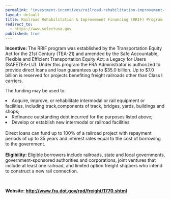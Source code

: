 ```yaml
---
permalink: "investment-incentives/railroad-rehabilitation-improvement-financing-rrif-program.html"
layout: default
title: Railroad Rehabilitation & Improvement Financing (RRIF) Program
redirect_to:
  - https://www.selectusa.gov
published: true
---
```


<p><strong>Incentive: </strong>The RRIF program was established by the Transportation Equity Act for the 21st Century (TEA-21) and amended by the Safe Accountable, Flexible and Efficient Transportation Equity Act: a Legacy for Users (SAFETEA-LU). Under this program the FRA Administrator is authorized to provide direct loans and loan guarantees up to $35.0 billion. Up to $7.0 billion is reserved for projects benefiting freight railroads other than Class I carriers. </p>
<p>The funding may be used to: </p>
<li>Acquire, improve, or rehabilitate intermodal or rail equipment or&nbsp;&nbsp; facilities, including track,components of track, bridges, yards, buildings and shops; </li>
<li>Refinance outstanding debt incurred for the purposes listed above; </li>
<li>Develop or establish new intermodal or railroad facilities <br /><br />Direct loans can fund up to 100% of a railroad project with repayment periods of up to 35 years and interest rates equal to the cost of borrowing to the government. <br /><br /><strong>Eligibility: </strong>Eligible borrowers include railroads, state and local governments, government-sponsored authorities and corporations, joint ventures that include at least one railroad, and limited option freight shippers who intend to construct a new rail connection. </li>
<p><strong>&nbsp;</strong></p>
<p><strong>Website: <a href="http://www.fra.dot.gov/rpd/freight/1770.shtml">http://www.fra.dot.gov/rpd/freight/1770.shtml</a></strong></p>